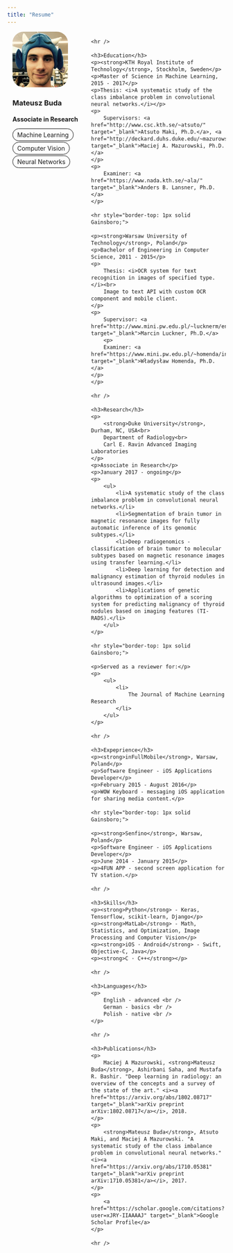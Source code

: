 ```yaml
---
title: "Resume"
---
```


<style>
p {
	text-align: left;
    padding-top: 0.0em;
    padding-bottom: 0.0em;
}
hr {
    display: block;
    height: 1px;
    border: 0;
    border-top: 1px solid black;
    margin: 1em auto;
    padding: 0;
}
.img-circle {
    border-radius: 20%;
}
.tag-text {
	-moz-border-radius: 15px;
	border-radius: 15px;
    border: solid 1px black;
    padding: 5px 10px;
}
.tag-text:hover {
	background-color: #F5F5F5;
}
#content {
	padding-left: 6px;
	overflow: hidden;
}
#sidebar {
	float: left;
	min-width: 144px;
	height: 100%;
	padding-left: 12px;
	padding-right: 24px;
	padding-bottom: 24px;
}
@media only screen and (max-width: 600px) {
	#content {
		padding-left: 12px;
		float: left;
	}
}
</style>

<div id="sidebar">
	<img class="img-circle" src="/images/photo.jpg" width="128px" height="128px">
	<p></p>
	<h3>Mateusz Buda</h3>
	<h4>Associate in Research</h4>
	<p><span class="tag-text">Machine Learning</span></p>
	<p><span class="tag-text">Computer Vision</span></p>
	<p><span class="tag-text">Neural Networks</span></p>
</div>

<div id="content">

	<hr />

	<h3>Education</h3>
	<p><strong>KTH Royal Institute of Technology</strong>, Stockholm, Sweden</p>
	<p>Master of Science in Machine Learning, 2015 - 2017</p>
	<p>Thesis: <i>A systematic study of the class imbalance problem in convolutional neural networks.</i></p>
	<p>
		Supervisors: <a href="http://www.csc.kth.se/~atsuto/" target="_blank">Atsuto Maki, Ph.D.</a>, <a href="http://deckard.duhs.duke.edu/~mazurowski/index.html" target="_blank">Maciej A. Mazurowski, Ph.D.</a>
	</p>
	<p>
		Examiner: <a href="https://www.nada.kth.se/~ala/" target="_blank">Anders B. Lansner, Ph.D.</a>
	</p>

	<hr style="border-top: 1px solid Gainsboro;">

	<p><strong>Warsaw University of Technology</strong>, Poland</p>
	<p>Bachelor of Engineering in Computer Science, 2011 - 2015</p>
	<p>
		Thesis: <i>OCR system for text recognition in images of specified type.</i><br>
		Image to text API with custom OCR component and mobile client.
	</p>
	<p>
		Supervisor: <a href="http://www.mini.pw.edu.pl/~lucknerm/en/" target="_blank">Marcin Luckner, Ph.D.</a>
		<p>
		Examiner: <a href="https://www.mini.pw.edu.pl/~homenda/index2.php" target="_blank">Władysław Homenda, Ph.D.</a>
	</p>
	</p>

	<hr />

	<h3>Research</h3>
	<p>
		<strong>Duke University</strong>, Durham, NC, USA<br>
		Department of Radiology<br>
		Carl E. Ravin Advanced Imaging Laboratories
	</p>
	<p>Associate in Research</p>
	<p>January 2017 - ongoing</p>
	<p>
		<ul>
			<li>A systematic study of the class imbalance problem in convolutional neural networks.</li>
			<li>Segmentation of brain tumor in magnetic resonance images for fully automatic inference of its genomic subtypes.</li>
			<li>Deep radiogenomics - classification of brain tumor to molecular subtypes based on magnetic resonance images using transfer learning.</li>
			<li>Deep learning for detection and malignancy estimation of thyroid nodules in ultrasound images.</li>
			<li>Applications of genetic algorithms to optimization of a scoring system for predicting malignancy of thyroid nodules based on imaging features (TI-RADS).</li>
		</ul>
	</p>
	
	<hr style="border-top: 1px solid Gainsboro;">
	
	<p>Served as a reviewer for:</p>
	<p>
		<ul>
			<li>
				The Journal of Machine Learning Research
			</li>
		</ul>
	</p>

	<hr />

	<h3>Expeprience</h3>
	<p><strong>inFullMobile</strong>, Warsaw, Poland</p>
	<p>Software Engineer - iOS Applications Developer</p>
	<p>February 2015 - August 2016</p>
	<p>WOW Keyboard - messaging iOS application for sharing media content.</p>

	<hr style="border-top: 1px solid Gainsboro;">

	<p><strong>Senfino</strong>, Warsaw, Poland</p>
	<p>Software Engineer - iOS Applications Developer</p>
	<p>June 2014 - January 2015</p>
	<p>4FUN APP - second screen application for TV station.</p>

	<hr />

	<h3>Skills</h3>
	<p><strong>Python</strong> - Keras, Tensorflow, scikit-learn, Django</p>
	<p><strong>MatLab</strong> - Math, Statistics, and Optimization, Image Processing and Computer Vision</p>
	<p><strong>iOS · Android</strong> - Swift, Objective-C, Java</p>
	<p><strong>C · C++</strong></p>

	<hr />
	
	<h3>Languages</h3>
	<p>
		English - advanced <br />
		German - basics <br />
		Polish - native <br />
	</p>

	<hr />
	
	<h3>Publications</h3>
	<p>
		Maciej A Mazurowski, <strong>Mateusz Buda</strong>, Ashirbani Saha, and Mustafa R. Bashir. "Deep learning in radiology: an overview of the concepts and a survey of the state of the art." <i><a href="https://arxiv.org/abs/1802.08717" target="_blank">arXiv preprint arXiv:1802.08717</a></i>, 2018.
	</p>
	<p>
		<strong>Mateusz Buda</strong>, Atsuto Maki, and Maciej A Mazurowski. "A systematic study of the class imbalance problem in convolutional neural networks." <i><a href="https://arxiv.org/abs/1710.05381" target="_blank">arXiv preprint arXiv:1710.05381</a></i>, 2017.
	</p>
	<p>
		<a href="https://scholar.google.com/citations?user=xJRY-IIAAAAJ" target="_blank">Google Scholar Profile</a>
	</p>

	<hr />
</div>
